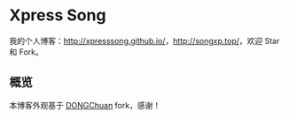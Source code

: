 # Xpress Song

我的个人博客：<http://xpresssong.github.io/>，<http://songxp.top/>，欢迎 Star 和 Fork。

## 概览
本博客外观基于 [DONGChuan](https://github.com/mzlogin/mzlogin.github.io)  fork，感谢！

[1]: https://github.com/mzlogin/chinese-copywriting-guidelines
[2]: https://help.github.com/articles/setting-up-your-pages-site-locally-with-jekyll/
[3]: https://github.com/mzlogin/mzlogin.github.io/issues/2
